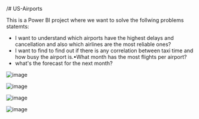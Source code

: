 /# US-Airports

This is a Power BI project where we want to solve the follwing problems statemts:

 - I want to understand which airports have the highest delays and cancellation and also which airlines are the most reliable ones?
 - I want to find to find out if there is any correlation between taxi time and how busy the airport is.•What month has the most flights per airport?
 - what's the forecast for the next month?
 
![image](https://user-images.githubusercontent.com/27414983/211113035-93193722-5e0f-44ad-8d61-3e2ca2794bfd.png)

![image](https://user-images.githubusercontent.com/27414983/211113172-2d9a61e6-3fb2-48f4-8f12-35df0ad7dfe4.png)

![image](https://user-images.githubusercontent.com/27414983/211113271-d98bf86f-de63-47cd-b8f0-a2b105b98b14.png)

![image](https://user-images.githubusercontent.com/27414983/211113370-1353a834-d45d-42f2-b095-50cd3f076a3c.png)
